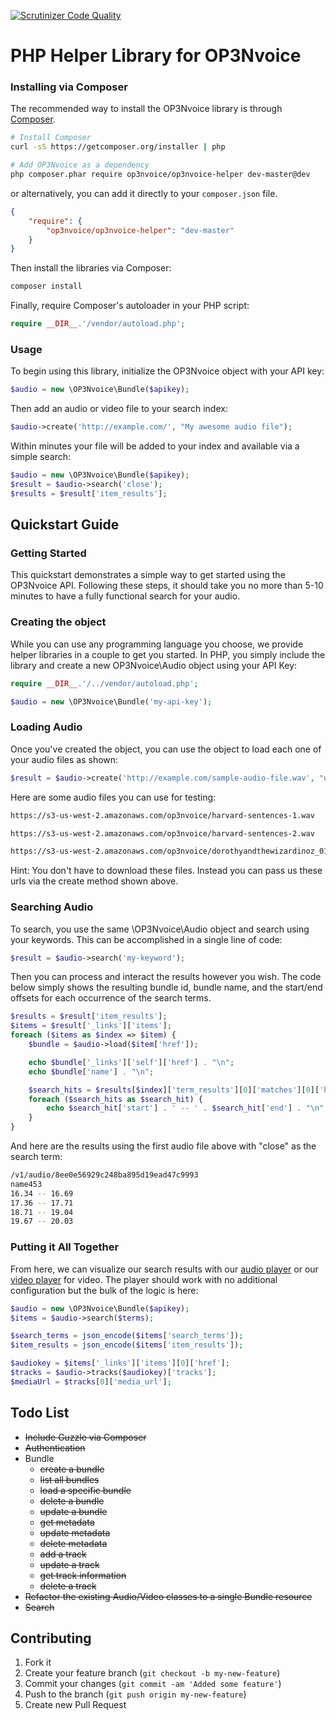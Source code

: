 [![Scrutinizer Code Quality](https://scrutinizer-ci.com/g/OP3Nvoice/op3nvoice-php/badges/quality-score.png?s=461ba0663e453941a097d9b8049ba865c4512617)](https://scrutinizer-ci.com/g/OP3Nvoice/op3nvoice-php/)

PHP Helper Library for OP3Nvoice
================================

### Installing via Composer

The recommended way to install the OP3Nvoice library is through [Composer](http://getcomposer.org).

```bash
# Install Composer
curl -sS https://getcomposer.org/installer | php

# Add OP3Nvoice as a dependency
php composer.phar require op3nvoice/op3nvoice-helper dev-master@dev
```

or alternatively, you can add it directly to your `composer.json` file.

```json
{
    "require": {
        "op3nvoice/op3nvoice-helper": "dev-master"
    }
}
```

Then install the libraries via Composer:

```bash
composer install
```

Finally, require Composer's autoloader in your PHP script:

```php
require __DIR__.'/vendor/autoload.php';
```

### Usage

To begin using this library, initialize the OP3Nvoice object with your API key:

```php
$audio = new \OP3Nvoice\Bundle($apikey);
```

Then add an audio or video file to your search index:

```php
$audio->create('http://example.com/', "My awesome audio file");
```

Within minutes your file will be added to your index and available via a simple search:

```php
$audio = new \OP3Nvoice\Bundle($apikey);
$result = $audio->search('close');
$results = $result['item_results'];
```

## Quickstart Guide

### Getting Started
This quickstart demonstrates a simple way to get started using the OP3Nvoice API. Following these steps, it should take you no more than 5-10 minutes to have a fully functional search for your audio.

### Creating the object

While you can use any programming language you choose, we provide helper libraries in a couple to get you started. In PHP, you simply include the library and create a new OP3Nvoice\Audio object using your API Key:

```php
require __DIR__.'/../vendor/autoload.php';

$audio = new \OP3Nvoice\Bundle('my-api-key');
```

### Loading Audio

Once you've created the object, you can use the object to load each one of your audio files as shown:

```php
$result = $audio->create('http://example.com/sample-audio-file.wav', "optional bundle name");
```

Here are some audio files you can use for testing:

```bash
https://s3-us-west-2.amazonaws.com/op3nvoice/harvard-sentences-1.wav

https://s3-us-west-2.amazonaws.com/op3nvoice/harvard-sentences-2.wav

https://s3-us-west-2.amazonaws.com/op3nvoice/dorothyandthewizardinoz_01_baum_64kb.mp3
```

Hint: You don't have to download these files. Instead you can pass us these urls via the create method shown above.

### Searching Audio

To search, you use the same \OP3Nvoice\Audio object and search using your keywords. This can be accomplished in a single line of code:

```php
$result = $audio->search('my-keyword');
```

Then you can process and interact the results however you wish. The code below simply shows the resulting bundle id, bundle name, and the start/end offsets for each occurrence of the search terms.

```php
$results = $result['item_results'];
$items = $result['_links']['items'];
foreach ($items as $index => $item) {
    $bundle = $audio->load($item['href']);

    echo $bundle['_links']['self']['href'] . "\n";
    echo $bundle['name'] . "\n";

    $search_hits = $results[$index]['term_results'][0]['matches'][0]['hits'];
    foreach ($search_hits as $search_hit) {
        echo $search_hit['start'] . ' -- ' . $search_hit['end'] . "\n";
    }
}
```

And here are the results using the first audio file above with "close" as the search term:

```bash
/v1/audio/8ee0e56929c248ba895d19ead47c9993
name453
16.34 -- 16.69
17.36 -- 17.71
18.71 -- 19.04
19.67 -- 20.03
```

### Putting it All Together

From here, we can visualize our search results with our [audio player](https://github.com/OP3Nvoice/op3nvoice-audio-player)
or our [video player](https://github.com/OP3Nvoice/op3nvoice-video-player) for video. The player should work with no
additional configuration but the bulk of the logic is here:

```php
$audio = new \OP3Nvoice\Bundle($apikey);
$items = $audio->search($terms);

$search_terms = json_encode($items['search_terms']);
$item_results = json_encode($items['item_results']);

$audiokey = $items['_links']['items'][0]['href'];
$tracks = $audio->tracks($audiokey)['tracks'];
$mediaUrl = $tracks[0]['media_url'];
```

## Todo List

* ~~Include Guzzle via Composer~~
* ~~Authentication~~
* Bundle
  * ~~create a bundle~~
  * ~~list all bundles~~
  * ~~load a specific bundle~~
  * ~~delete a bundle~~
  * ~~update a bundle~~
  * ~~get metadata~~
  * ~~update metadata~~
  * ~~delete metadata~~
  * ~~add a track~~
  * ~~update a track~~
  * ~~get track information~~
  * ~~delete a track~~
* ~~Refactor the existing Audio/Video classes to a single Bundle resource~~
* ~~Search~~

## Contributing

1. Fork it
2. Create your feature branch (`git checkout -b my-new-feature`)
3. Commit your changes (`git commit -am 'Added some feature'`)
4. Push to the branch (`git push origin my-new-feature`)
5. Create new Pull Request
